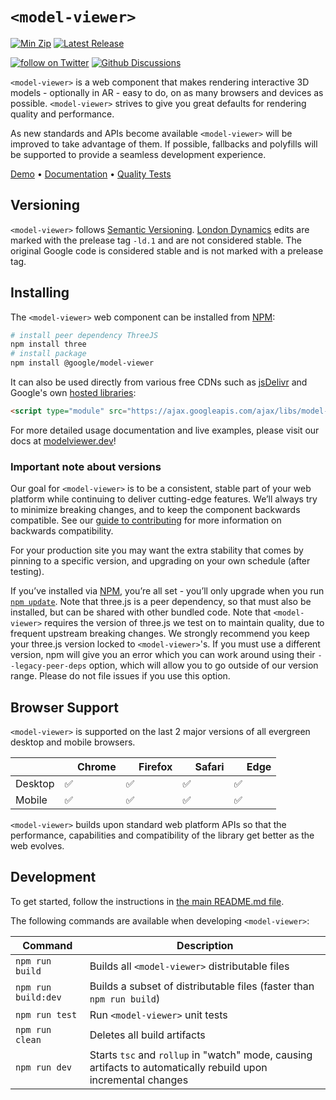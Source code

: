 # `<model-viewer>`

 [![Min Zip](https://badgen.net/bundlephobia/minzip/@google/model-viewer)](https://bundlephobia.com/result?p=@google/model-viewer)
 [![Latest Release](https://img.shields.io/github/v/release/google/model-viewer)](https://github.com/google/model-viewer/releases)

 [![follow on Twitter](https://img.shields.io/twitter/follow/modelviewer?style=social&logo=twitter)](https://twitter.com/intent/follow?screen_name=modelviewer)
 [![Github Discussions](https://img.shields.io/github/stars/google/model-viewer.svg?style=social&label=Star&maxAge=2592000)](https://github.com/google/model-viewer/discussions)

`<model-viewer>` is a web component that makes rendering interactive 3D
models - optionally in AR - easy to do, on as many browsers and devices as possible.
`<model-viewer>` strives to give you great defaults for rendering quality and
performance.

As new standards and APIs become available `<model-viewer>` will be improved
to take advantage of them. If possible, fallbacks and polyfills will be
supported to provide a seamless development experience.

[Demo](https://model-viewer.glitch.me) • [Documentation](https://modelviewer.dev/) • [Quality Tests](https://modelviewer.dev/fidelity/)

## Versioning

  `<model-viewer>` follows [Semantic Versioning](https://semver.org/). [London Dynamics](https://github.com/London-Dynamics) edits are marked with the prelease tag `-ld.1` and are not considered stable. The original Google code is considered stable and is not marked with a prelease tag.

## Installing

The `<model-viewer>` web component can be installed from [NPM](https://npmjs.org):

```sh
# install peer dependency ThreeJS
npm install three 
# install package
npm install @google/model-viewer
```

It can also be used directly from various free CDNs such as [jsDelivr](https://www.jsdelivr.com/package/npm/@google/model-viewer) and Google's own [hosted libraries](https://developers.google.com/speed/libraries#model-viewer):

```html
<script type="module" src="https://ajax.googleapis.com/ajax/libs/model-viewer/3.0.1/model-viewer.min.js"></script>
```

For more detailed usage documentation and live examples, please visit our docs
at [modelviewer.dev](https://modelviewer.dev)!

### Important note about versions
Our goal for `<model-viewer>` is to be a consistent, stable part of your web
platform while continuing to deliver cutting-edge features. We’ll always try
to minimize breaking changes, and to keep the component backwards compatible.
See our [guide to contributing](../../CONTRIBUTING.md#Stability) for more
information on backwards compatibility.

For your production site you may want the extra stability that comes by
pinning to a specific version, and upgrading on your own schedule (after
testing).

If you’ve installed via [NPM](https://npmjs.org), you’re all set - you’ll only
upgrade when you run [`npm update`](https://docs.npmjs.com/cli/update.html).
Note that three.js is a peer dependency, so that must also be installed, but can
be shared with other bundled code. Note that `<model-viewer>` requires the
version of three.js we test on to maintain quality, due to frequent upstream
breaking changes. We strongly recommend you keep your three.js version locked to
`<model-viewer>`'s. If you must use a different version, npm will give you an
error which you can work around using their `--legacy-peer-deps` option, which
will allow you to go outside of our version range. Please do not file issues if
you use this option. 

## Browser Support

`<model-viewer>` is supported on the last 2 major versions of all evergreen
desktop and mobile browsers.

|               | <img src="https://github.com/alrra/browser-logos/raw/master/src/chrome/chrome_32x32.png" width="16"> Chrome | <img src="https://github.com/alrra/browser-logos/raw/master/src/firefox/firefox_32x32.png" width="16"> Firefox | <img src="https://github.com/alrra/browser-logos/raw/master/src/safari/safari_32x32.png" width="16"> Safari | <img src="https://github.com/alrra/browser-logos/raw/master/src/edge/edge_32x32.png" width="16"> Edge |
| -------- | --- | --- | --- | --- |
| Desktop  | ✅  | ✅  | ✅  | ✅  |
| Mobile   | ✅  | ✅  | ✅  | ✅  |

`<model-viewer>` builds upon standard web platform APIs so that the performance,
capabilities and compatibility of the library get better as the web evolves.

## Development

To get started, follow the instructions in [the main README.md file](../../README.md).

The following commands are available when developing `<model-viewer>`:

Command                         | Description
------------------------------- | -----------
`npm run build`                 | Builds all `<model-viewer>` distributable files
`npm run build:dev`             | Builds a subset of distributable files (faster than `npm run build`)
`npm run test`                  | Run `<model-viewer>` unit tests
`npm run clean`                 | Deletes all build artifacts
`npm run dev`                   | Starts `tsc` and `rollup` in "watch" mode, causing artifacts to automatically rebuild upon incremental changes

